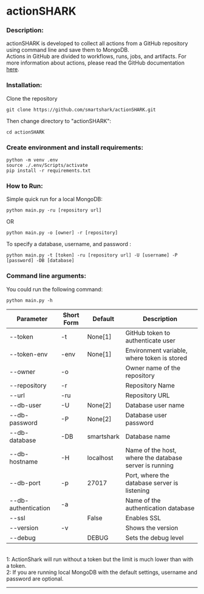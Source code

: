 # actionSHARK

### **Description**:

actionSHARK is developed to collect all actions from a GitHub repository using command line and save them to MongoDB.<br />
Actions in GitHub are divided to workflows, runs, jobs, and artifacts.
For more information about actions, please read the GitHub documentation [here](https://docs.github.com/en/actions).
<br />

### **Installation**:

Clone the repository

```
git clone https://github.com/smartshark/actionSHARK.git
```

Then change directory to "actionSHARK":

```
cd actionSHARK
```

### **Create environment and install requirements**:

```
python -m venv .env
source ./.env/Scripts/activate
pip install -r requirements.txt
```

### **How to Run**:

Simple quick run for a local MongoDB:
<br />

```
python main.py -ru [repository url]
```

OR

```
python main.py -o [owner] -r [repository]
```

To specify a database, username, and password :
<br />

```
python main.py -t [token] -ru [repository url] -U [username] -P [password] -DB [database]
```

### **Command line arguments**:

You could run the following command:
<br />

```
python main.py -h
```

| Parameter           | Short Form | Default    | Description                                            |
| ------------------- | ---------- | ---------- | ------------------------------------------------------ |
| --token             | -t         | None[1]    | GitHub token to authenticate user                      |
| --token-env         | -env       | None[1]    | Environment variable, where token is stored            |
| --owner             | -o         |            | Owner name of the repository                           |
| --repository        | -r         |            | Repository Name                                        |
| --url               | -ru        |            | Repository URL                                         |
| --db-user           | -U         | None[2]    | Database user name                                     |
| --db-password       | -P         | None[2]    | Database user password                                 |
| --db-database       | -DB        | smartshark | Database name                                          |
| --db-hostname       | -H         | localhost  | Name of the host, where the database server is running |
| --db-port           | -p         | 27017      | Port, where the database server is listening           |
| --db-authentication | -a         |            | Name of the authentication database                    |
| --ssl               |            | False      | Enables SSL                                            |
| --version           | -v         |            | Shows the version                                      |
| --debug             |            | DEBUG      | Sets the debug level                                   |

<br />
1: ActionShark will run without a token but the limit is much lower than with a token.
<br />
2: If you are running local MongoDB with the default settings, username and password are optional.

---
